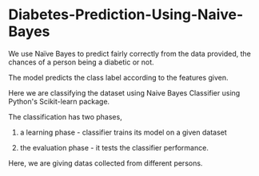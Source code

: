 # Diabetes-Prediction-Using-Naive-Bayes
We use Naïve Bayes  to predict fairly correctly from the data provided, the chances of a person being a diabetic or not. 

The model predicts the class label according to the features given.

Here we are classifying the dataset using Naive Bayes Classifier using Python's Scikit-learn package.

The classification has two phases,

1) a learning phase - classifier trains its model on a given dataset

2) the evaluation phase - it tests the classifier performance. 

Here, we are giving datas collected from different persons.




